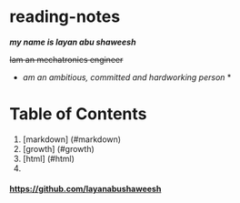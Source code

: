 # reading-notes

***my name is layan abu shaweesh***

~~Iam an mechatronics engineer~~

* *am an ambitious, committed and hardworking person* *

# Table of Contents

1. [markdown] (#markdown)
2. [growth] (#growth)
3. [html] (#html)
4. 




#### https://github.com/layanabushaweesh ####



